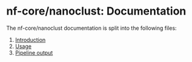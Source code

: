 # nf-core/nanoclust: Documentation

The nf-core/nanoclust documentation is split into the following files:

1. [Introduction](index.md)
3. [Usage](2usage.md)
4. [Pipeline output](3pipeline_output.md)
